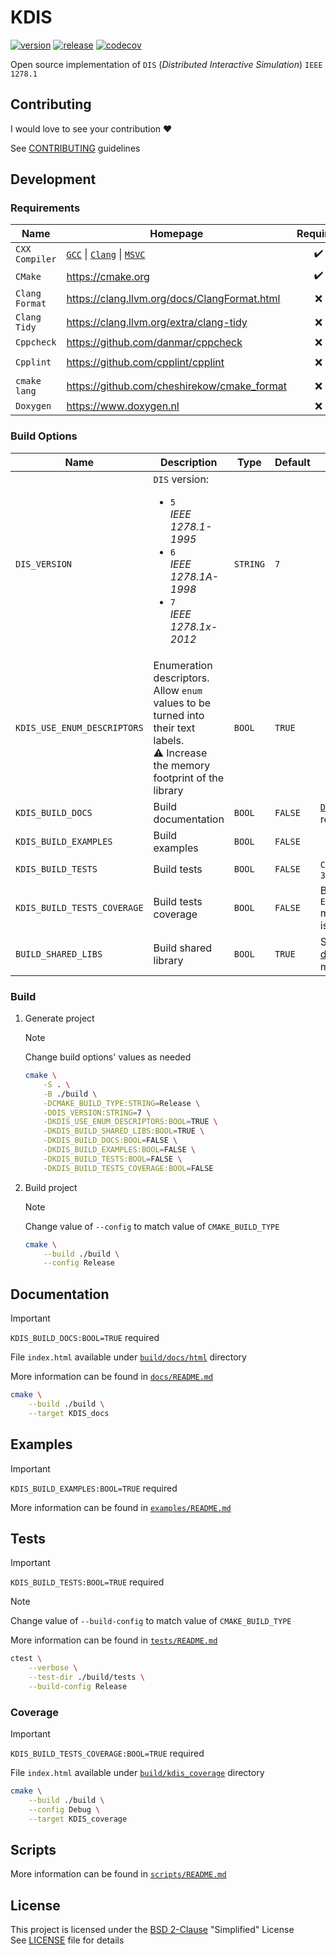 # KDIS

[![version](https://img.shields.io/github/v/release/karljj1/kdis?label=version)](https://github.com/karljj1/kdis/releases/latest)
[![release](https://github.com/karljj1/kdis/actions/workflows/release.yaml/badge.svg)](https://github.com/karljj1/kdis/actions/workflows/release.yaml)
[![codecov](https://codecov.io/gh/karljj1/kdis/branch/master/graph/badge.svg)](https://codecov.io/gh/karljj1/kdis)

Open source implementation of `DIS` (_Distributed Interactive Simulation_) `IEEE 1278.1`

## Contributing

I would love to see your contribution :heart:

See [CONTRIBUTING](./CONTRIBUTING.md) guidelines

## Development

### Requirements

| **Name**       | **Homepage**                                                                                                      |    **Required**    | **Notes**                     |
| -------------- | ----------------------------------------------------------------------------------------------------------------- | :----------------: | ----------------------------- |
| `CXX Compiler` | [`GCC`](https://gcc.gnu.org) \| [`Clang`](https://clang.llvm.org) \| [`MSVC`](https://visualstudio.microsoft.com) | :heavy_check_mark: | _`>= C++11`_                  |
| `CMake`        | <https://cmake.org>                                                                                               | :heavy_check_mark: | _`>= 3.14`_                   |
| `Clang Format` | <https://clang.llvm.org/docs/ClangFormat.html>                                                                    |        :x:         |
| `Clang Tidy`   | <https://clang.llvm.org/extra/clang-tidy>                                                                         |        :x:         |
| `Cppcheck`     | <https://github.com/danmar/cppcheck>                                                                              |        :x:         |
| `Cpplint`      | <https://github.com/cpplint/cpplint>                                                                              |        :x:         | `pip install cpplint`         |
| `cmake lang`   | <https://github.com/cheshirekow/cmake_format>                                                                     |        :x:         | `pip install cmakelang[YAML]` |
| `Doxygen`      | <https://www.doxygen.nl>                                                                                          |        :x:         | Documentation                 |

### Build Options

| **Name**                    | **Description**                                                                                                                                      | **Type** | **Default** | **Notes**                                                                                                             |
| --------------------------- | ---------------------------------------------------------------------------------------------------------------------------------------------------- | -------- | ----------- | --------------------------------------------------------------------------------------------------------------------- |
| `DIS_VERSION`               | `DIS` version: <br/> <ul><li>`5`<br/>_IEEE 1278.1-1995_</li><li>`6`<br/>_IEEE 1278.1A-1998_</li><li>`7`<br/>_IEEE 1278.1x-2012_</li></ul>            | `STRING` | `7`         |
| `KDIS_USE_ENUM_DESCRIPTORS` | Enumeration descriptors. <br/> Allow `enum` values to be turned into their text labels. <br/> :warning: Increase the memory footprint of the library | `BOOL`   | `TRUE`      |
| `KDIS_BUILD_DOCS`           | Build documentation                                                                                                                                  | `BOOL`   | `FALSE`     | [`Doxygen`](https://www.doxygen.nl) is required                                                                       |
| `KDIS_BUILD_EXAMPLES`       | Build examples                                                                                                                                       | `BOOL`   | `FALSE`     |
| `KDIS_BUILD_TESTS`          | Build tests                                                                                                                                          | `BOOL`   | `FALSE`     | `CMake` version `>= 3.24`                                                                                             |
| `KDIS_BUILD_TESTS_COVERAGE` | Build tests coverage                                                                                                                                 | `BOOL`   | `FALSE`     | Build option `ERKIR_BUILD_TESTS` must be `TRUE`. [`LCOV`](https://github.com/linux-test-project/lcov) is required     |
| `BUILD_SHARED_LIBS`         | Build shared library                                                                                                                                 | `BOOL`   | `TRUE`      | See [`CMake` documentation](https://cmake.org/cmake/help/latest/variable/BUILD_SHARED_LIBS.html) for more information |

### Build

1. Generate project

    > [!NOTE]
    > Change build options' values as needed

    ```sh
    cmake \
        -S . \
        -B ./build \
        -DCMAKE_BUILD_TYPE:STRING=Release \
        -DDIS_VERSION:STRING=7 \
        -DKDIS_USE_ENUM_DESCRIPTORS:BOOL=TRUE \
        -DKDIS_BUILD_SHARED_LIBS:BOOL=TRUE \
        -DKDIS_BUILD_DOCS:BOOL=FALSE \
        -DKDIS_BUILD_EXAMPLES:BOOL=FALSE \
        -DKDIS_BUILD_TESTS:BOOL=FALSE \
        -DKDIS_BUILD_TESTS_COVERAGE:BOOL=FALSE
    ```

1. Build project

    > [!NOTE]
    > Change value of `--config` to match value of `CMAKE_BUILD_TYPE`

    ```sh
    cmake \
        --build ./build \
        --config Release
    ```

## Documentation

> [!IMPORTANT]
> `KDIS_BUILD_DOCS:BOOL=TRUE` required

File `index.html` available under [`build/docs/html`](./build/docs/html) directory

More information can be found in [`docs/README.md`](./docs/README.md)

```sh
cmake \
    --build ./build \
    --target KDIS_docs
```

## Examples

> [!IMPORTANT]
> `KDIS_BUILD_EXAMPLES:BOOL=TRUE` required

More information can be found in [`examples/README.md`](./examples/README.md)

## Tests

> [!IMPORTANT]
> `KDIS_BUILD_TESTS:BOOL=TRUE` required

> [!NOTE]
> Change value of `--build-config` to match value of `CMAKE_BUILD_TYPE`

More information can be found in [`tests/README.md`](./tests/README.md)

```sh
ctest \
    --verbose \
    --test-dir ./build/tests \
    --build-config Release
```

### Coverage

> [!IMPORTANT]
> `KDIS_BUILD_TESTS_COVERAGE:BOOL=TRUE` required

File `index.html` available under [`build/kdis_coverage`](./build/kdis_coverage) directory

```sh
cmake \
    --build ./build \
    --config Debug \
    --target KDIS_coverage
```

## Scripts

More information can be found in [`scripts/README.md`](./scripts/README.md)

## License

This project is licensed under the [BSD 2-Clause](https://opensource.org/license/bsd-2-clause) "Simplified" License \
See [LICENSE](./LICENSE) file for details
